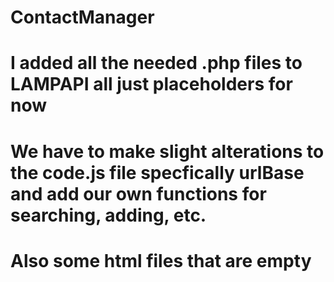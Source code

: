 # ContactManager
 
# I added all the needed .php files to LAMPAPI all just placeholders for now
# We have to make slight alterations to the code.js file specfically urlBase and add our own functions for searching, adding, etc. 
# Also some html files that are empty
